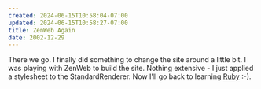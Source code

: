```yaml
---
created: 2024-06-15T10:58:04-07:00
updated: 2024-06-15T10:58:27-07:00
title: ZenWeb Again
date: 2002-12-29
---
```


There we go. I finally did something to change the site around a little bit. I was playing with ZenWeb to build the site. Nothing extensive - I just applied a stylesheet to the StandardRenderer. Now I'll go back to learning [Ruby](../../../card/Ruby.md) :-).

